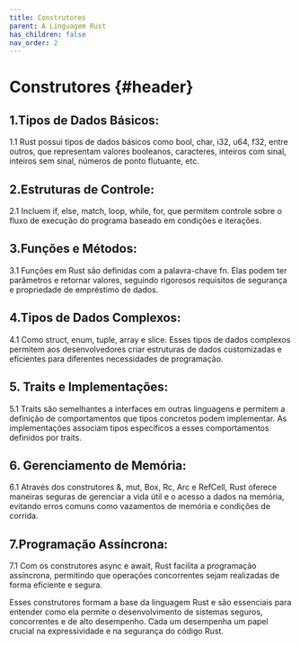 ```yaml
---
title: Construtores
parent: A Linguagem Rust
has_children: false
nav_order: 2
---
```


# Construtores {#header}

## 1.Tipos de Dados Básicos:

1.1  Rust possui tipos de dados básicos como bool, char, i32, u64, f32, entre outros, que representam valores booleanos, caracteres, inteiros com sinal, inteiros sem sinal, números de ponto flutuante, etc.

## 2.Estruturas de Controle:

2.1 Incluem if, else, match, loop, while, for, que permitem controle sobre o fluxo de execução do programa baseado em condições e iterações.

## 3.Funções e Métodos:

3.1 Funções em Rust são definidas com a palavra-chave fn. Elas podem ter parâmetros e retornar valores, seguindo rigorosos requisitos de segurança e propriedade de empréstimo de dados.

## 4.Tipos de Dados Complexos:

4.1 Como struct, enum, tuple, array e slice. Esses tipos de dados complexos permitem aos desenvolvedores criar estruturas de dados customizadas e eficientes para diferentes necessidades de programação.

## 5. Traits e Implementações:

5.1 Traits são semelhantes a interfaces em outras linguagens e permitem a definição de comportamentos que tipos concretos podem implementar. As implementações associam tipos específicos a esses comportamentos definidos por traits.

## 6. Gerenciamento de Memória:

6.1 Através dos construtores &, mut, Box, Rc, Arc e RefCell, Rust oferece maneiras seguras de gerenciar a vida útil e o acesso a dados na memória, evitando erros comuns como vazamentos de memória e condições de corrida.

## 7.Programação Assíncrona:

7.1 Com os construtores async e await, Rust facilita a programação assíncrona, permitindo que operações concorrentes sejam realizadas de forma eficiente e segura.

Esses construtores formam a base da linguagem Rust e são essenciais para entender como ela permite o desenvolvimento de sistemas seguros, concorrentes e de alto desempenho. Cada um desempenha um papel crucial na expressividade e na segurança do código Rust.

